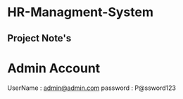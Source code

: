 # HR-Managment-System



## Project Note's 

# Admin Account  
 UserName : admin@admin.com
 password : P@ssword123
